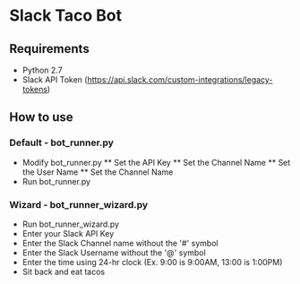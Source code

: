 # Slack Taco Bot

## Requirements
* Python 2.7
* Slack API Token (https://api.slack.com/custom-integrations/legacy-tokens)


## How to use

### Default - bot_runner.py
* Modify bot_runner.py
** Set the API Key
** Set the Channel Name
** Set the User Name
** Set the Channel Name
* Run bot_runner.py

### Wizard - bot_runner_wizard.py
* Run bot_runner_wizard.py
* Enter your Slack API Key
* Enter the Slack Channel name without the '#' symbol
* Enter the Slack Username without the '@' symbol
* Enter the time using 24-hr clock (Ex. 9:00 is 9:00AM, 13:00 is 1:00PM)
* Sit back and eat tacos

